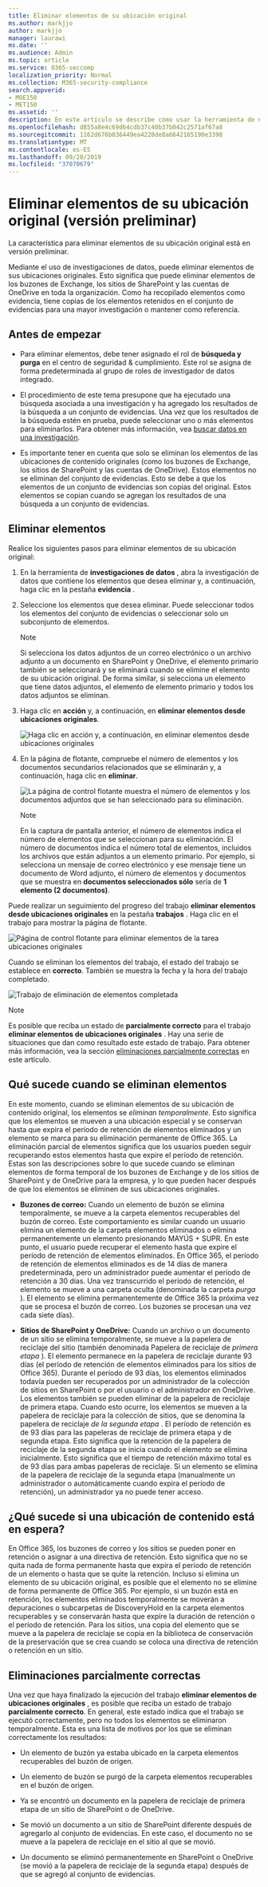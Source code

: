 ```yaml
---
title: Eliminar elementos de su ubicación original
ms.author: markjjo
author: markjjo
manager: laurawi
ms.date: ''
ms.audience: Admin
ms.topic: article
ms.service: O365-seccomp
localization_priority: Normal
ms.collection: M365-security-compliance
search.appverid:
- MOE150
- MET150
ms.assetid: ''
description: En este artículo se describe cómo usar la herramienta de nueva investigación de datos (vista previa) en el centro de seguridad & cumplimiento para eliminar elementos de sus ubicaciones originales.
ms.openlocfilehash: d855a8e4c69d64cdb37c40b37b042c2571af67a8
ms.sourcegitcommit: 1162d676b036449ea4220de8a6642165190e3398
ms.translationtype: MT
ms.contentlocale: es-ES
ms.lasthandoff: 09/20/2019
ms.locfileid: "37070679"
---
```

# <a name="delete-items-from-their-original-location-preview"></a>Eliminar elementos de su ubicación original (versión preliminar)

La característica para eliminar elementos de su ubicación original está en versión preliminar.

Mediante el uso de investigaciones de datos, puede eliminar elementos de sus ubicaciones originales. Esto significa que puede eliminar elementos de los buzones de Exchange, los sitios de SharePoint y las cuentas de OneDrive en toda la organización. Como ha recopilado elementos como evidencia, tiene copias de los elementos retenidos en el conjunto de evidencias para una mayor investigación o mantener como referencia.

## <a name="before-you-begin"></a>Antes de empezar

- Para eliminar elementos, debe tener asignado el rol de **búsqueda y purga** en el centro de seguridad & cumplimiento. Este rol se asigna de forma predeterminada al grupo de roles de investigador de datos integrado. 

- El procedimiento de este tema presupone que ha ejecutado una búsqueda asociada a una investigación y ha agregado los resultados de la búsqueda a un conjunto de evidencias. Una vez que los resultados de la búsqueda estén en prueba, puede seleccionar uno o más elementos para eliminarlos. Para obtener más información, vea [buscar datos en una investigación](search-for-data.md).

- Es importante tener en cuenta que solo se eliminan los elementos de las ubicaciones de contenido originales (como los buzones de Exchange, los sitios de SharePoint y las cuentas de OneDrive). Estos elementos no se eliminan del conjunto de evidencias. Esto se debe a que los elementos de un conjunto de evidencias son copias del original. Estos elementos se copian cuando se agregan los resultados de una búsqueda a un conjunto de evidencias.

## <a name="delete-items"></a>Eliminar elementos

Realice los siguientes pasos para eliminar elementos de su ubicación original:

1. En la herramienta de **investigaciones de datos** , abra la investigación de datos que contiene los elementos que desea eliminar y, a continuación, haga clic en la pestaña **evidencia** .

2. Seleccione los elementos que desea eliminar. Puede seleccionar todos los elementos del conjunto de evidencias o seleccionar solo un subconjunto de elementos. 

   > [!NOTE]
   > Si selecciona los datos adjuntos de un correo electrónico o un archivo adjunto a un documento en SharePoint y OneDrive, el elemento primario también se seleccionará y se eliminará cuando se elimine el elemento de su ubicación original. De forma similar, si selecciona un elemento que tiene datos adjuntos, el elemento de elemento primario y todos los datos adjuntos se eliminan.
 
2. Haga clic en **acción** y, a continuación, en **eliminar elementos desde ubicaciones originales**.

   ![Haga clic en acción y, a continuación, en eliminar elementos desde ubicaciones originales](media/DataInvestigationsDeleteItems1.png)

3. En la página de flotante, compruebe el número de elementos y los documentos secundarios relacionados que se eliminarán y, a continuación, haga clic en **eliminar**.

   ![La página de control flotante muestra el número de elementos y los documentos adjuntos que se han seleccionado para su eliminación.](media/DataInvestigationsDeleteItems2.png)

   > [!NOTE]
   > En la captura de pantalla anterior, el número de elementos indica el número de elementos que se seleccionan para su eliminación. El número de documentos indica el número total de elementos, incluidos los archivos que están adjuntos a un elemento primario. Por ejemplo, si selecciona un mensaje de correo electrónico y ese mensaje tiene un documento de Word adjunto, el número de elementos y documentos que se muestra en **documentos seleccionados sólo** sería de **1 elemento (2 documentos)**.

Puede realizar un seguimiento del progreso del trabajo **eliminar elementos desde ubicaciones originales** en la pestaña **trabajos** . Haga clic en el trabajo para mostrar la página de flotante. 

![Página de control flotante para eliminar elementos de la tarea ubicaciones originales](media/DataInvestigationsDeleteItems3.png)

Cuando se eliminan los elementos del trabajo, el estado del trabajo se establece en **correcto**. También se muestra la fecha y la hora del trabajo completado. 

![Trabajo de eliminación de elementos completada](media/DataInvestigationsDeleteItems4.png)

> [!NOTE]
> Es posible que reciba un estado de **parcialmente correcto** para el trabajo **eliminar elementos de ubicaciones originales** . Hay una serie de situaciones que dan como resultado este estado de trabajo. Para obtener más información, vea la sección [eliminaciones parcialmente correctas](#partially-successful-deletions) en este artículo.

## <a name="what-happens-when-you-delete-items"></a>Qué sucede cuando se eliminan elementos

En este momento, cuando se eliminan elementos de su ubicación de contenido original, los elementos se *eliminan temporalmente*. Esto significa que los elementos se mueven a una ubicación especial y se conservan hasta que expira el período de retención de elementos eliminados y un elemento se marca para su eliminación permanente de Office 365. La eliminación parcial de elementos significa que los usuarios pueden seguir recuperando estos elementos hasta que expire el período de retención. Estas son las descripciones sobre lo que sucede cuando se eliminan elementos de forma temporal de los buzones de Exchange y de los sitios de SharePoint y de OneDrive para la empresa, y lo que pueden hacer después de que los elementos se eliminen de sus ubicaciones originales.

- **Buzones de correo:** Cuando un elemento de buzón se elimina temporalmente, se mueve a la carpeta elementos recuperables del buzón de correo. Este comportamiento es similar cuando un usuario elimina un elemento de la carpeta elementos eliminados o elimina permanentemente un elemento presionando MAYÚS + SUPR. En este punto, el usuario puede recuperar el elemento hasta que expire el período de retención de elementos eliminados. En Office 365, el período de retención de elementos eliminados es de 14 días de manera predeterminada, pero un administrador puede aumentar el período de retención a 30 días. Una vez transcurrido el período de retención, el elemento se mueve a una carpeta oculta (denominada la carpeta *purga* ). El elemento se elimina permanentemente de Office 365 la próxima vez que se procesa el buzón de correo. Los buzones se procesan una vez cada siete días).

- **Sitios de SharePoint y OneDrive:** Cuando un archivo o un documento de un sitio se elimina temporalmente, se mueve a la papelera de reciclaje del sitio (también denominada Papelera de reciclaje de *primera etapa* ). El elemento permanece en la papelera de reciclaje durante 93 días (el período de retención de elementos eliminados para los sitios de Office 365). Durante el período de 93 días, los elementos eliminados todavía pueden ser recuperados por un administrador de la colección de sitios en SharePoint o por el usuario o el administrador en OneDrive. Los elementos también se pueden eliminar de la papelera de reciclaje de primera etapa. Cuando esto ocurre, los elementos se mueven a la papelera de reciclaje para la colección de sitios, que se denomina la papelera de reciclaje *de la segunda etapa* . El período de retención es de 93 días para las papeleras de reciclaje de primera etapa y de segunda etapa. Esto significa que la retención de la papelera de reciclaje de la segunda etapa se inicia cuando el elemento se elimina inicialmente. Esto significa que el tiempo de retención máximo total es de 93 días para ambas papeleras de reciclaje. Si un elemento se elimina de la papelera de reciclaje de la segunda etapa (manualmente un administrador o automáticamente cuando expira el período de retención), un administrador ya no puede tener acceso.

## <a name="what-happens-if-a-content-location-is-on-hold"></a>¿Qué sucede si una ubicación de contenido está en espera?

En Office 365, los buzones de correo y los sitios se pueden poner en retención o asignar a una directiva de retención. Esto significa que no se quita nada de forma permanente hasta que expira el período de retención de un elemento o hasta que se quite la retención. Incluso si elimina un elemento de su ubicación original, es posible que el elemento no se elimine de forma permanente de Office 365. Por ejemplo, si un buzón está en retención, los elementos eliminados temporalmente se moverán a depuraciones o subcarpetas de DiscoveryHold en la carpeta elementos recuperables y se conservarán hasta que expire la duración de retención o el período de retención. Para los sitios, una copia del elemento que se mueve a la papelera de reciclaje se copia en la biblioteca de conservación de la preservación que se crea cuando se coloca una directiva de retención o retención en un sitio.

## <a name="partially-successful-deletions"></a>Eliminaciones parcialmente correctas

Una vez que haya finalizado la ejecución del trabajo **eliminar elementos de ubicaciones originales** , es posible que reciba un estado de trabajo **parcialmente correcto**. En general, este estado indica que el trabajo se ejecutó correctamente, pero no todos los elementos se eliminaron temporalmente. Esta es una lista de motivos por los que se eliminan correctamente los resultados:

- Un elemento de buzón ya estaba ubicado en la carpeta elementos recuperables del buzón de origen.

- Un elemento de buzón se purgó de la carpeta elementos recuperables en el buzón de origen.

- Ya se encontró un documento en la papelera de reciclaje de primera etapa de un sitio de SharePoint o de OneDrive.

- Se movió un documento a un sitio de SharePoint diferente después de agregarlo al conjunto de evidencias. En este caso, el documento no se mueve a la papelera de reciclaje en el sitio al que se movió.

- Un documento se eliminó permanentemente en SharePoint o OneDrive (se movió a la papelera de reciclaje de la segunda etapa) después de que se agregó al conjunto de evidencias.
